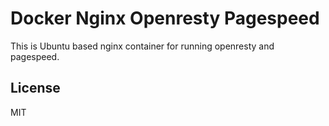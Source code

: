 # Docker Nginx Openresty Pagespeed
This is Ubuntu based nginx container for running openresty and pagespeed.

## License
MIT
